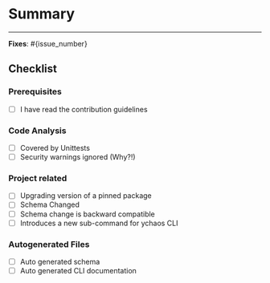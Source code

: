# Summary

<!-- 
    Provide a general summary of what changes are you proposing in this
    pull request. This may include the approaches taken to solve a problem
-->

---

<!-- 
    Link the issue number that this PR intends to fix. We highly
    recommend you to create an issue so that we can discuss on the approaches
    and all the possible solutions.
    
    Although, creating an issue is not mandatory and you are welcome to fix
    any issue!
-->

**Fixes**: #{issue_number}

## Checklist

### Prerequisites
- [ ] I have read the contribution guidelines

### Code Analysis
- [ ] Covered by Unittests
- [ ] Security warnings ignored (Why?!)

### Project related 
- [ ] Upgrading version of a pinned package
- [ ] Schema Changed
- [ ] Schema change is backward compatible
- [ ] Introduces a new sub-command for ychaos CLI

### Autogenerated Files
- [ ] Auto generated schema
- [ ] Auto generated CLI documentation
